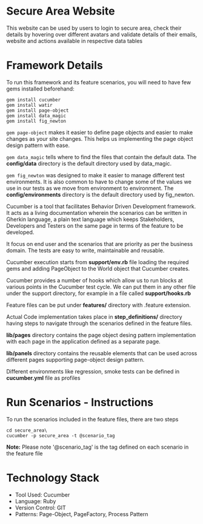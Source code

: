 # Secure Area Website

This website can be used by users to login to secure area, check their details by hovering over different avatars and validate details of their emails, website and actions available in respective data tables

# Framework Details

To run this framework and its feature scenarios, you will need to have few gems installed beforehand:

```
gem install cucumber
gem install watir
gem install page-object
gem install data_magic
gem install fig_newton
```

```gem page-object``` makes it easier to define page objects and easier to make changes as your site changes. This helps us implementing the page object design pattern with ease.

```gem data_magic``` tells where to find the files that contain the default data. The **config/data** directory is the default directory used by data_magic.

```gem fig_newton``` was designed to make it easier to manage different test environments. It is also common to have to change some of the values we use in our tests as we move from environment to environment. The **config/environments** directory is the default directory used by fig_newton.

Cucumber is a tool that facilitates Behavior Driven Development framework. It acts as a living documentation wherein the scenarios can be written in Gherkin language, a plain text language which keeps Stakeholders, Developers and Testers on the same page in terms of the feature to be developed. 

It focus on end user and the scenarios that are priority as per the business domain. The tests are easy to write, maintainable and reusable.

Cucumber execution starts from **support/env.rb** file loading the required gems and adding PageObject to the World object that Cucumber creates.

Cucumber provides a number of hooks which allow us to run blocks at various points in the Cucumber test cycle. We can put them in any other file under the support directory, for example in a file called **support/hooks.rb**

Feature files can be put under **features/** directory with .feature extension.

Actual Code implementation takes place in **step_definitions/** directory having steps to navigate through the scenarios defined in the feature files.

**lib/pages** directory contains the page object desing pattern implementation with each page in the application defined as a separate page.

**lib/panels** directory contains the reusable elements that can be used across different pages supporting page-object design pattern.

Different environments like regression, smoke tests can be defined in **cucumber.yml** file as profiles 

# Run Scenarios - Instructions

To run the scenarios included in the feature files, there are two steps

```
cd secure_area\
cucumber -p secure_area -t @scenario_tag
```

**Note:** Please note '@scenario_tag' is the tag defined on each scenario in the feature file
 
# Technology Stack
 
 - Tool Used:             Cucumber
 - Language:              Ruby
 - Version Control:       GIT
 - Patterns:              Page-Object, PageFactory, Process Pattern
 

